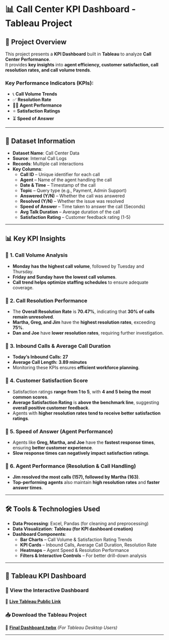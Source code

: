 # 📊 Call Center KPI Dashboard - Tableau Project  

## 📝 Project Overview  
This project presents a **KPI Dashboard** built in **Tableau** to analyze **Call Center Performance**.  
It provides **key insights** into **agent efficiency, customer satisfaction, call resolution rates, and call volume trends**.  

### **Key Performance Indicators (KPIs):**
- 📞 **Call Volume Trends**
- ✅ **Resolution Rate**
- 👩‍💼 **Agent Performance**
- ⭐ **Satisfaction Ratings**
- ⏳ **Speed of Answer**

---

## 📂 **Dataset Information**
- **Dataset Name**: Call Center Data  
- **Source**: Internal Call Logs  
- **Records**: Multiple call interactions  
- **Key Columns**:  
  - **Call ID** – Unique identifier for each call  
  - **Agent** – Name of the agent handling the call  
  - **Date & Time** – Timestamp of the call  
  - **Topic** – Query type (e.g., Payment, Admin Support)  
  - **Answered (Y/N)** – Whether the call was answered  
  - **Resolved (Y/N)** – Whether the issue was resolved  
  - **Speed of Answer** – Time taken to answer the call (Seconds)  
  - **Avg Talk Duration** – Average duration of the call  
  - **Satisfaction Rating** – Customer feedback rating (1-5)  

---

## 📊 **Key KPI Insights**

### 📌 **1. Call Volume Analysis**
- **Monday has the highest call volume**, followed by Tuesday and Thursday.  
- **Friday and Sunday have the lowest call volumes**.  
- **Call trend helps optimize staffing schedules** to ensure adequate coverage.  

### 📌 **2. Call Resolution Performance**
- The **Overall Resolution Rate** is **70.47%**, indicating that **30% of calls remain unresolved**.  
- **Martha, Greg, and Jim** have the **highest resolution rates**, exceeding **75%**.  
- **Dan and Joe** have **lower resolution rates**, requiring further investigation.  

### 📌 **3. Inbound Calls & Average Call Duration**
- **Today’s Inbound Calls:** **27**  
- **Average Call Length:** **3.89 minutes**  
- Monitoring these KPIs ensures **efficient workforce planning**.  

### 📌 **4. Customer Satisfaction Score**
- Satisfaction ratings **range from 1 to 5**, with **4 and 5 being the most common scores**.  
- **Average Satisfaction Rating** is **above the benchmark line**, suggesting **overall positive customer feedback**.  
- Agents with **higher resolution rates tend to receive better satisfaction ratings**.  

### 📌 **5. Speed of Answer (Agent Performance)**
- Agents like **Greg, Martha, and Joe** have the **fastest response times**, ensuring **better customer experience**.  
- **Slow response times can negatively impact satisfaction ratings**.  

### 📌 **6. Agent Performance (Resolution & Call Handling)**
- **Jim resolved the most calls (157), followed by Martha (163)**.  
- **Top-performing agents** also maintain **high resolution rates** and **faster answer times**.  

---

## 🛠️ **Tools & Technologies Used**
- **Data Processing**: Excel, Pandas (for cleaning and preprocessing)  
- **Data Visualization**: **Tableau (for KPI dashboard creation)**  
- **Dashboard Components**:  
  - **Bar Charts** – Call Volume & Satisfaction Rating Trends  
  - **KPI Cards** – Inbound Calls, Average Call Duration, Resolution Rate  
  - **Heatmaps** – Agent Speed & Resolution Performance  
  - **Filters & Interactive Controls** – For better drill-down analysis  

---

## 📸 **Tableau KPI Dashboard**
### **🔗 View the Interactive Dashboard**
🚀 **[Live Tableau Public Link](https://public.tableau.com/app/profile/prakash.dura4844/viz/CallCenterDataProject_17401664849110/Dashboard1)**  

### **📥 Download the Tableau Project**
💾 **[Final Dashboard.twbx](Final%20Dashboard.twbx)** *(For Tableau Desktop Users)*  

---

